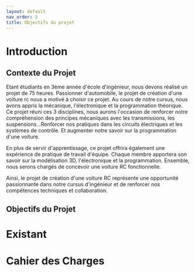 ```yaml
---
layout: default
nav_order: 3
title: Objectifs du projet
---
```


# Introduction



## Contexte du Projet

Etant étudiants en 3ème année d'école d'ingénieur, nous devons réalisé un projet de 75 heures.
Passionner d'automobile, le projet de création d'une voiture rc nous a motivé à choisir ce projet. Au cours de notre cursus, nous avons appris la mécanique, l'électronique et la programmation théorique. 
Ce projet réuni ces 3 disciplines, nous aurons l'occasion de renforcer notre compréhension des principes mécaniques avec les transmissions, les suspensions...Renforcer nos pratiques dans les circuits électriques et les systèmes de contrôle. Et augmenter notre savoir sur la programmation d'une voiture.

En plus de servir d'apprentissage, ce projet offrira également une expérience de pratique de travail d'équipe. Chaque membre apportera son savoir sur la modélisation 3D, l'électronique et la programmation. Ensemble, nous serons chargés de concevoir une voiture RC fonctionnelle.

Ainsi, le projet de création d'une voiture RC représente une opportunité passionnante dans notre cursus d'ingénieur et de renforcer nos compétences techniques et collaboration.

## Objectifs du Projet



# Existant


# Cahier des Charges

